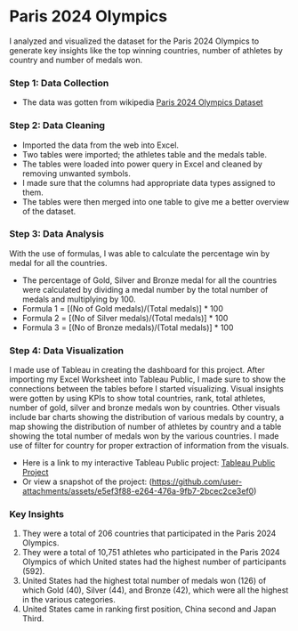 # Paris 2024 Olympics
I analyzed and visualized the dataset for the Paris 2024 Olympics to generate key insights like the top winning countries, number of athletes by country and number of medals won.
### Step 1: Data Collection
* The data was gotten from wikipedia [Paris 2024 Olympics Dataset](https://en.wikipedia.org/wiki/2024_Summer_Olympics)
### Step 2: Data Cleaning 
* Imported the data from the web into Excel.
* Two tables were imported; the athletes table and the medals table.
* The tables were loaded into power query in Excel and cleaned by removing unwanted symbols.
* I made sure that the columns had appropriate data types assigned to them.
* The tables were then merged into one table to give me a better overview of the dataset.
### Step 3: Data Analysis 
With the use of formulas, I was able to calculate the percentage win by medal for all the countries. 
* The percentage of Gold, Silver and Bronze medal for all the countries were calculated by dividing a medal number by the total number of medals and multiplying by 100.
* Formula 1 = [(No of Gold medals)/(Total medals)] * 100
* Formula 2 = [(No of Silver medals)/(Total medals)] * 100
* Formula 3 = [(No of Bronze medals)/(Total medals)] * 100
### Step 4: Data Visualization
I made use of Tableau in creating the dashboard for this project. After importing my Excel Worksheet into Tableau Public, I made sure to show the connections between the tables before I started visualizing. Visual insights were gotten by using KPIs to show total countries, rank, total athletes, number of gold, silver and bronze medals won by countries. Other visuals include bar charts showing the distribution of various medals by country, a map showing the distribution of number of athletes by country and a table showing the total number of medals won by the various countries. I made use of filter for country for proper extraction of information from the visuals. 

* Here is a link to my interactive Tableau Public project:
  [Tableau Public Project](https://public.tableau.com/app/profile/taiye.arokoyu/viz/shared/X27Q3X8Q4)
* Or view a snapshot of the project:
  (https://github.com/user-attachments/assets/e5ef3f88-e264-476a-9fb7-2bcec2ce3ef0)

### Key Insights
1. They were a total of 206 countries that participated in the Paris 2024 Olympics.
2. They were a total of 10,751 athletes who participated in the Paris 2024 Olympics of which United states had the highest number of participants (592).
3. United States had the highest total number of medals won (126) of which Gold (40), Silver (44), and Bronze (42), which were all the highest in the various categories.
4. United States came in ranking first position, China second and Japan Third. 
